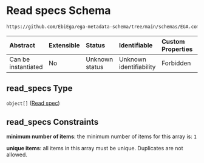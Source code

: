 # Read specs Schema

```txt
https://github.com/EbiEga/ega-metadata-schema/tree/main/schemas/EGA.common-definitions.json#/definitions/spot_descriptor/items/properties/read_specs
```



| Abstract            | Extensible | Status         | Identifiable            | Custom Properties | Additional Properties | Access Restrictions | Defined In                                                                                           |
| :------------------ | :--------- | :------------- | :---------------------- | :---------------- | :-------------------- | :------------------ | :--------------------------------------------------------------------------------------------------- |
| Can be instantiated | No         | Unknown status | Unknown identifiability | Forbidden         | Allowed               | none                | [EGA.common-definitions.json\*](../../../schemas/EGA.common-definitions.json "open original schema") |

## read\_specs Type

`object[]` ([Read spec](ega-12-definitions-spot-descriptor-spot-decode-spec-properties-read-specs-read-spec.md))

## read\_specs Constraints

**minimum number of items**: the minimum number of items for this array is: `1`

**unique items**: all items in this array must be unique. Duplicates are not allowed.
